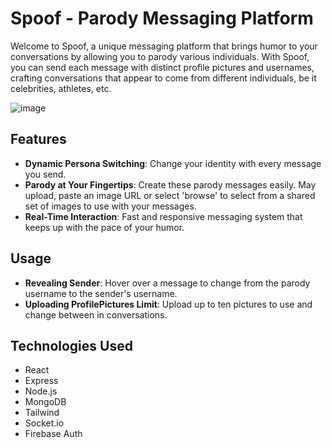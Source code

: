 # Spoof - Parody Messaging Platform

Welcome to Spoof, a unique messaging platform that brings humor to your conversations by allowing you to parody various individuals. With Spoof, you can send each message with distinct profile pictures and usernames, crafting conversations that appear to come from different individuals, be it celebrities, athletes, etc.

![image](https://github.com/vincentostrowski/spoof-chat/assets/92182422/80f40c15-314c-4cb8-bf64-1a3d570af7bd)

## Features

- **Dynamic Persona Switching**: Change your identity with every message you send.
- **Parody at Your Fingertips**: Create these parody messages easily. May upload, paste an image URL or select 'browse' to select from a shared set of images to use with your messages.
- **Real-Time Interaction**: Fast and responsive messaging system that keeps up with the pace of your humor.

## Usage

- **Revealing Sender**: Hover over a message to change from the parody username to the sender's username. 
- **Uploading ProfilePictures Limit**: Upload up to ten pictures to use and change between in conversations.

## Technologies Used

- React
- Express
- Node.js
- MongoDB
- Tailwind
- Socket.io
- Firebase Auth
